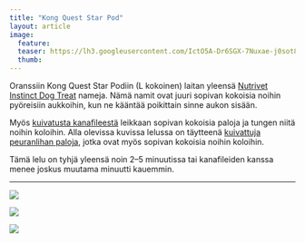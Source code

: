 ```yaml
---
title: "Kong Quest Star Pod"
layout: article
image:
  feature:
  teaser: https://lh3.googleusercontent.com/IctO5A-Dr6SGX-7Nuxae-j0sot83GrjF7Ego2-7C1g0=w245
  thumb:
---
```


Oranssiin Kong Quest Star Podiin (L kokoinen) laitan yleensä [Nutrivet Instinct Dog Treat](http://clk.tradedoubler.com/click?p(210840)a(2526211)g(19927404)url(http://www.zooplus.fi/shop/koirat/luut/nutrivet)) nameja. Nämä namit ovat juuri sopivan kokoisia noihin pyöreisiin aukkoihin, kun ne kääntää poikittain sinne aukon sisään.

Myös [kuivatusta kanafileestä](http://clk.tradedoubler.com/click?p(210840)a(2526211)g(19927404)url(http://www.zooplus.fi/shop/koirat/luut/puruliuskat/rocco/171756)) leikkaan sopivan kokoisia paloja ja tungen niitä noihin koloihin. Alla olevissa kuvissa lelussa on täytteenä [kuivattuja peuranlihan paloja](http://clk.tradedoubler.com/click?p(210840)a(2526211)g(19927404)url(http://www.zooplus.fi/shop/koirat/luut/riistaherkut/peuranliha/141194)), jotka ovat myös sopivan kokoisia noihin koloihin.

Tämä lelu on tyhjä yleensä noin 2–5 minuutissa tai kanafileiden kanssa menee joskus muutama minuutti kauemmin.

---

[![](https://lh3.googleusercontent.com/io8Mbgk1-tOhdlHQ0UiIVxBqb7fh8_mbkxVsXNEL5hE=w800)](https://lh3.googleusercontent.com/io8Mbgk1-tOhdlHQ0UiIVxBqb7fh8_mbkxVsXNEL5hE=s0)

[![](https://lh3.googleusercontent.com/vvLlVhLe-pqU9878saZo0ruzKcEiic_MiYDb79rmusg=w800)](https://lh3.googleusercontent.com/vvLlVhLe-pqU9878saZo0ruzKcEiic_MiYDb79rmusg=s0)

[![](https://lh3.googleusercontent.com/bEG31Ym7OFEak-bAmay1NEd3p5dUtRLSGenBWRWN2Rs=w800)](https://lh3.googleusercontent.com/bEG31Ym7OFEak-bAmay1NEd3p5dUtRLSGenBWRWN2Rs=s0)
